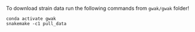 To download strain data run the following commands from `gwak/gwak` folder!
```
conda activate gwak 
snakemake -c1 pull_data
```